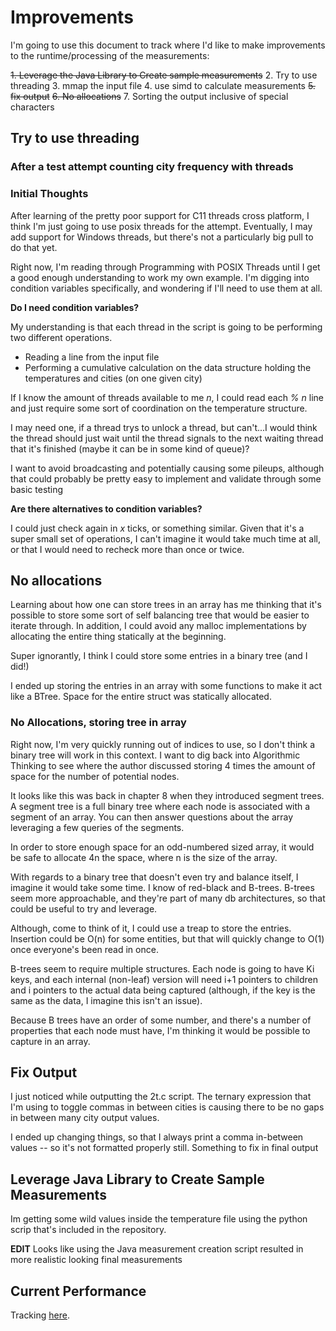 # Improvements

I'm going to use this document to track where I'd like to make improvements to the runtime/processing of the measurements:

<strike>1. Leverage the Java Library to Create sample measurements</strike>
2. Try to use threading
3. mmap the input file
4. use simd to calculate measurements
<strike>5. fix output</strike>
<strike>6. No allocations</strike>
7. Sorting the output inclusive of special characters

## Try to use threading

### After a test attempt counting city frequency with threads

### Initial Thoughts

After learning of the pretty poor support for C11 threads cross platform, I think I'm just going to use posix threads for the attempt. Eventually, I may add support for Windows threads, but there's not a particularly big pull to do that yet.

Right now, I'm reading through Programming with POSIX Threads until I get a good enough understanding to work my own example. I'm digging into condition variables specifically, and wondering if I'll need to use them at all.

**Do I need condition variables?**

My understanding is that each thread in the script is going to be performing two different operations.

- Reading a line from the input file
- Performing a cumulative calculation on the data structure holding the temperatures and cities (on one given city)

If I know the amount of threads available to me *n*, I could read each *% n* line and just require some sort of coordination on the temperature structure.

I may need one, if a thread trys to unlock a thread, but can't...I would think the thread should just wait until the thread signals to the next waiting thread that it's finished (maybe it can be in some kind of queue)?

I want to avoid broadcasting and potentially causing some pileups, although that could probably be pretty easy to implement and validate through some basic testing

**Are there alternatives to condition variables?**

I could just check again in *x* ticks, or something similar. Given that it's a super small set of operations, I can't imagine it would take much time at all, or that I would need to recheck more than once or twice.

## No allocations

Learning about how one can store trees in an array has me thinking that it's possible to store some sort of self balancing tree that would be easier to iterate through. In addition, I could avoid any malloc implementations by allocating the entire thing statically at the beginning.

Super ignorantly, I think I could store some entries in a binary tree (and I did!)

I ended up storing the entries in an array with some functions to make it act like a BTree. Space for the entire struct was statically allocated.

### No Allocations, storing tree in array

Right now, I'm very quickly running out of indices to use, so I don't think a binary tree will work in this context. I want to dig back into Algorithmic Thinking to see where the author discussed storing 4 times the amount of space for the number of potential nodes.

It looks like this was back in chapter 8 when they introduced segment trees. A segment tree is a full binary tree where each node is associated with a segment of an array. You can then answer questions about the array leveraging a few queries of the segments.

In order to store enough space for an odd-numbered sized array, it would be safe to allocate 4n the space, where n is the size of the array.

With regards to a binary tree that doesn't even try and balance itself, I imagine it would take some time. I know of red-black and B-trees. B-trees seem more approachable, and they're part of many db architectures, so that could be useful to try and leverage.

Although, come to think of it, I could use a treap to store the entries. Insertion could be O(n) for some entities, but that will quickly change to O(1) once everyone's been read in once.

B-trees seem to require multiple structures. Each node is going to have Ki keys, and each internal (non-leaf) version will need i+1 pointers to children and i pointers to the actual data being captured (although, if the key is the same as the data, I imagine this isn't an issue).

Because B trees have an order of some number, and there's a number of properties that each node must have, I'm thinking it would be possible to capture in an array.

## Fix Output

I just noticed while outputting the 2t.c script. The ternary expression that I'm using to toggle commas in between cities is causing there to be no gaps in between many city output values.

I ended up changing things, so that I always print a comma in-between values -- so it's not formatted properly still. Something to fix in final output

## Leverage Java Library to Create Sample Measurements

Im getting some wild values inside the temperature file using the python scrip that's included in the repository.

**EDIT** Looks like using the Java measurement creation script resulted in more realistic looking final measurements

## Current Performance

Tracking [here](https://docs.google.com/spreadsheets/d/1oQP-8DpzyQMM9UjE5GoIkKkJ0U-A2OhIoDmxKX1bNlU/edit?usp=sharing).
